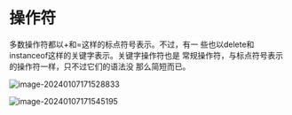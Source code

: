 # 操作符

多数操作符都以+和=这样的标点符号表示。不过，有一 些也以delete和instanceof这样的关键字表示。关键字操作符也是 常规操作符，与标点符号表示的操作符一样，只不过它们的语法没 那么简短而已。

![image-20240107171528833](https://qiniucloud.qishilong.space/images/image-20240107171528833.png)

![image-20240107171545195](https://qiniucloud.qishilong.space/images/image-20240107171545195.png)